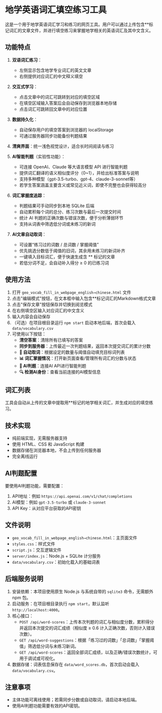 # 地学英语词汇填空练习工具

这是一个用于地学英语词汇学习和练习的网页工具。用户可以通过上传包含**标记词汇的文章文件，并进行填空练习来掌握地学相关的英语词汇及其中文含义。

## 功能特点

1. **双语词汇练习**：
   - 左侧显示包含地学专业词汇的英文文章
   - 右侧提供对应词汇的中文释义填空

2. **交互式学习**：
   - 点击文章中的词汇可跳转到对应的填空区域
   - 在填空区域输入答案后会自动保存到浏览器本地存储
   - 点击词汇可跳转回文章中的对应位置

3. **数据持久化**：
   - 自动保存用户的填空答案到浏览器的 localStorage
   - 可通过服务器同步功能备份判题结果

4. **清爽界面**：统一浅色视觉设计，适合长时间阅读与练习

5. **AI智能判题**（实验性功能）：
   - 可连接 OpenAI、Claude 等大语言模型 API 进行智能判题
   - 提供词汇翻译的语义相似度评分（0~1），并给出标准答案与说明
   - 支持多种模型（gpt-3.5-turbo、gpt-4、claude-3-sonnet等）
   - 若学生答案涵盖主要含义或常见近义词，即使不完整也会获得较高分

6. **词汇掌握度追踪**：
   - 判题结果可手动同步到本地 SQLite 后端
   - 自动累积每个词的总分、练习次数与最后一次提交时间
   - 统计 AI 判题的正确次数与错误次数，便于分析薄弱环节
   - 支持从词表中筛选低分词或未练习的新词

7. **AI文章自动取词**：
   - 可设置“练习过的词数 / 总词数 / 掌握阈值”
   - 优先挑选分数低于阈值的旧词，其余用未练习的新词补齐
   - 一键填入目标词汇，便于快速生成含 ** 标记的文章
   - 若低分词不足，会自动补入得分 ≥ 0 的已练习词

## 使用方法

1. 打开 `geo_vocab_fill_in_webpage_english→chinese.html` 文件
2. 点击"编辑模式"按钮，在文本框中输入包含**标记词汇的Markdown格式文章
3. 点击"保存文章"按钮保存并切换到阅览模式
4. 在右侧填空区输入对应词汇的中文含义
5. 输入内容会自动保存
6. （可选）在项目根目录运行 `npm start` 启动本地后端，首次会载入 `data/vocabulary.csv`
7. 可使用以下按钮：
   - **清空答案**：清除所有已填写的答案
   - **同步到服务器**：上传最近一次判题结果，返回本次提交词汇的累计分数
   - **🎯 自动取词**：根据设定的数量与阈值自动填充目标词列表
   - **📊 词汇掌握情况**：打开新页面查看/管理所有词汇的分数与状态
   - **🤖 AI判题**：连接AI API进行智能判题
   - **🔍 检测AI身份**：查看当前连接的AI模型信息

## 词汇列表

工具会自动从上传的文章中提取用**标记的地学相关词汇，并生成对应的填空练习。

## 技术实现

- 纯前端实现，无需服务器支持
- 使用 HTML、CSS 和 JavaScript 构建
- 数据存储在浏览器本地，不会上传到任何服务器
- 完全离线运行

## AI判题配置

要使用AI判题功能，需要配置：
1. API地址：例如 `https://api.openai.com/v1/chat/completions`
2. AI模型：例如 `gpt-3.5-turbo` 或 `claude-3-sonnet`
3. API Key：从对应平台获取的API密钥

## 文件说明

- `geo_vocab_fill_in_webpage_english→chinese.html`：主页面文件
- `styles.css`：样式文件
- `script.js`：交互逻辑文件
- `server/index.js`：Node.js + SQLite 计分服务
- `data/vocabulary.csv`：初始化载入的基础词表

## 后端服务说明

1. 安装依赖：本项目使用原生 Node.js 与系统自带的 `sqlite3` 命令，无需额外 npm 包。
2. 启动服务：在项目根目录执行 `npm start`，默认监听 `http://localhost:4000`。
3. 核心接口：
   - `POST /api/word-scores`：上传本次判题的词汇与相似度分数，累积得分并返回本次提交的词汇成绩（相似度 ≥ 0.6 计入正确次数，否则计入错误次数）。
   - `GET /api/word-suggestions`：根据「练习过的词数」「总词数」「掌握阈值」筛选低分词与未练习新词。
   - `GET /api/word-scores`：返回全部词汇成绩，以及正确/错误次数统计，可用于调试或可视化。
4. 数据存储：词表信息保存在 `data/word_scores.db`，首次启动会载入 `data/vocabulary.csv`。

## 注意事项

- 主体功能可离线使用；若需同步分数或自动取词，请启动本地后端。
- 使用AI判题功能需要有效的API密钥。
